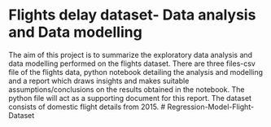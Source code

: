 # Flights delay dataset- Data analysis and Data modelling

The aim of this project is to summarize the exploratory data analysis and data modelling performed on
the flights dataset. There are three files-csv file of the flights data, python notebook detailing the analysis and modelling and a report which draws insights and makes suitable
assumptions/conclusions on the results obtained in the notebook. The python file will act as a
supporting document for this report. The dataset consists of domestic flight details from 2015.
#   R e g r e s s i o n - M o d e l - F l i g h t - D a t a s e t  
 